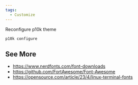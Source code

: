 ```yaml
---
tags:
  - Customize
---
```


Reconfigure p10k theme
```
p10k configure
```
## See More
- https://www.nerdfonts.com/font-downloads
- https://github.com/FortAwesome/Font-Awesome
- https://opensource.com/article/23/4/linux-terminal-fonts